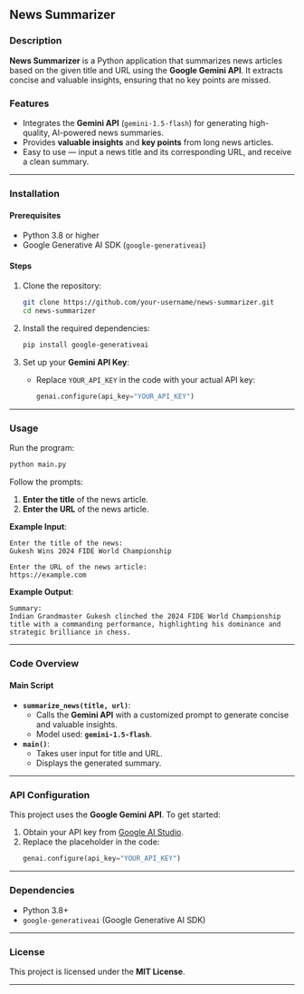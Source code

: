 
## News Summarizer

### Description  
**News Summarizer** is a Python application that summarizes news articles based on the given title and URL using the **Google Gemini API**. It extracts concise and valuable insights, ensuring that no key points are missed.

### Features  
- Integrates the **Gemini API** (`gemini-1.5-flash`) for generating high-quality, AI-powered news summaries.  
- Provides **valuable insights** and **key points** from long news articles.  
- Easy to use — input a news title and its corresponding URL, and receive a clean summary.  

---

### Installation  

#### Prerequisites  
- Python 3.8 or higher  
- Google Generative AI SDK (`google-generativeai`)  

#### Steps  
1. Clone the repository:
   ```bash
   git clone https://github.com/your-username/news-summarizer.git
   cd news-summarizer
   ```

2. Install the required dependencies:
   ```bash
   pip install google-generativeai
   ```

3. Set up your **Gemini API Key**:
   - Replace `YOUR_API_KEY` in the code with your actual API key:
     ```python
     genai.configure(api_key="YOUR_API_KEY")
     ```

---

### Usage  

Run the program:  
```bash
python main.py
```

Follow the prompts:  
1. **Enter the title** of the news article.  
2. **Enter the URL** of the news article.  

**Example Input**:
```
Enter the title of the news:
Gukesh Wins 2024 FIDE World Championship

Enter the URL of the news article:
https://example.com
```

**Example Output**:
```
Summary:
Indian Grandmaster Gukesh clinched the 2024 FIDE World Championship title with a commanding performance, highlighting his dominance and strategic brilliance in chess.
```

---

### Code Overview  

#### Main Script  
- **`summarize_news(title, url)`**:
   - Calls the **Gemini API** with a customized prompt to generate concise and valuable insights.  
   - Model used: **`gemini-1.5-flash`**.  
- **`main()`**:
   - Takes user input for title and URL.  
   - Displays the generated summary.  

---

### API Configuration  

This project uses the **Google Gemini API**. To get started:  
1. Obtain your API key from [Google AI Studio](https://makersuite.google.com/).  
2. Replace the placeholder in the code:  
   ```python
   genai.configure(api_key="YOUR_API_KEY")
   ```

---

### Dependencies  
- Python 3.8+  
- `google-generativeai` (Google Generative AI SDK)

---

### License  
This project is licensed under the **MIT License**.

---
